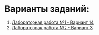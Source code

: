 # Варианты заданий:

1. [Лабораторная работа №1 - Вариант 14](https://github.com/ArtemPiatnitskiy/OOP-Assignments/blob/main/tasks/Laboratory_1)
2. [Лабораторная работа №2 - Вариант 3](https://github.com/ArtemPiatnitskiy/OOP-Assignments/tree/Laboratory_2/tasks/Laboratory_2)


